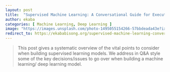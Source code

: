 ```yaml
---
layout: post
title:  "Supervised Machine Learning: A Conversational Guide for Executives and Practitioners"
author: ekaba
categories: [ Machine Learning, Deep Learning ]
image: "https://images.unsplash.com/photo-1495055154266-57bbdeada43e?ixid=MXwxMjA3fDB8MHxwaG90by1wYWdlfHx8fGVufDB8fHw%3D&ixlib=rb-1.2.1&auto=format&fit=crop&w=2100&q=80"
redirect_to: https://ekababisong.org/supervised-machine-learning-conversational-guide-executives-practitioners/
---
```

> This post gives a systematic overview of the vital points to consider when building supervised learning models. We address in Q&A style some of the key decisions/issues to go over when building a machine learning/ deep learning model. 